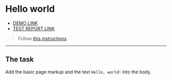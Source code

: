 # Hello world
- [DEMO LINK](https://zhaliuk.github.io/layout_hello-world/)
- [TEST REPORT LINK](https://zhaliuk.github.io/layout_hello-world/report/html_report/)

> Follow [this instructions](https://mate-academy.github.io/layout_task-guideline/#how-to-solve-the-layout-tasks-on-github)
___

## The task 
Add the basic page markup and the text `Hello, world!` into the body.
